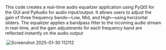 This code creates a real-time audio equalizer application using PyQt5 for the GUI and PyAudio for audio input/output. It allows users to adjust the gain of three frequency bands—Low, Mid, and High—using horizontal sliders. The equalizer applies a bandpass filter to the incoming audio stream in real-time, and the gain adjustments for each frequency band are reflected instantly on the audio output

.![Screenshot 2025-01-30 112112](https://github.com/user-attachments/assets/9524c467-5b82-401d-bd24-072269527cd7)
